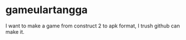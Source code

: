gameulartangga
==============

I want to make a game from construct 2 to apk format, I trush github can make it.
